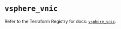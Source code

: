 # `vsphere_vnic`

Refer to the Terraform Registry for docs: [`vsphere_vnic`](https://registry.terraform.io/providers/vmware/vsphere/2.14.1/docs/resources/vnic).
